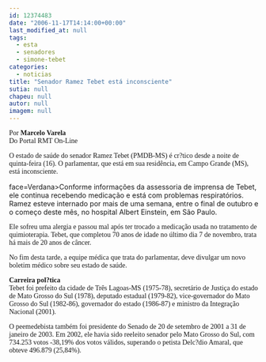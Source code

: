 ```yaml
---
id: 12374483
date: "2006-11-17T14:14:00+00:00"
last_modified_at: null
tags:
  - esta
  - senadores
  - simone-tebet
categories:
  - noticias
title: "Senador Ramez Tebet está inconsciente"
sutia: null
chapeu: null
autor: null
imagem: null
---
```

<p><FONT face=Verdana></p>
<p><P>Por<STRONG> Marcelo Varela<BR></STRONG>Do Portal RMT On-Line </P></FONT></p>
<p><P><FONT face=Verdana>O estado de saúde do senador Ramez Tebet (PMDB-MS) é cr?tico desde a noite de quinta-feira (16). O parlamentar, que está em sua residência, em Campo Grande (MS), está inconsciente. </FONT></P></p>
<p><P><FONT</p>
<p> face=Verdana>Conforme informações da assessoria de imprensa de Tebet, ele continua recebendo&nbsp;medicação e está com problemas respiratórios. Ramez esteve internado por mais de uma semana, entre o final de outubro e o começo deste mês, no hospital Albert Einstein, em São Paulo. </FONT></P></p>
<p><P><FONT face=Verdana>Ele sofreu uma alergia e passou mal após ter trocado a medicação usada no tratamento de quimioterapia. Tebet, que completou 70 anos de idade no último dia 7 de novembro, trata há mais de 20 anos de câncer. </FONT></P></p>
<p><P><FONT face=Verdana>No fim desta tarde, a equipe médica que trata do parlamentar, deve divulgar um novo boletim médico sobre seu estado de saúde. </FONT></P></p>
<p><P><FONT face=Verdana><STRONG>Carreira pol?tica</STRONG><BR>Tebet foi prefeito da cidade de Três Lagoas-MS (1975-78), secretário de Justiça do estado de Mato Grosso do Sul&nbsp;(1978),&nbsp;deputado estadual (1979-82),&nbsp;vice-governador do Mato Grosso do Sul (1982-86),&nbsp;governador do estado (1986-87) e&nbsp;ministro da Integração Nacional (2001).</FONT></P></p>
<p><P><FONT face=Verdana>O peemedebista também foi presidente do Senado de 20 de setembro de 2001 a 31 de janeiro de 2003. Em 2002, ele havia sido reeleito senador pelo Mato Grosso do Sul, com 734.253 votos -38,19% dos votos válidos, superando o petista Delc?dio Amaral, que obteve 496.879 (25,84%).</FONT></P> </p>
